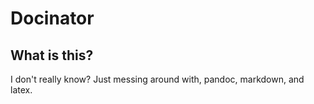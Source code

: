 # Docinator

## What is this?

I don't really know? Just messing around with, pandoc, markdown, and latex.
